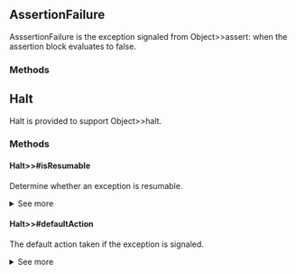 ## AssertionFailure

AsssertionFailure is the exception signaled from Object>>assert: when the assertion block evaluates to false.

### Methods
## Halt

Halt is provided to support Object>>halt.

### Methods
#### Halt>>#isResumable

Determine whether an exception is resumable.


<details>
	<summary>See more</summary>
	
	isResumable

	^true
</details>

#### Halt>>#defaultAction

The default action taken if the exception is signaled.


<details>
	<summary>See more</summary>
	
	defaultAction

	self noHandler
</details>

